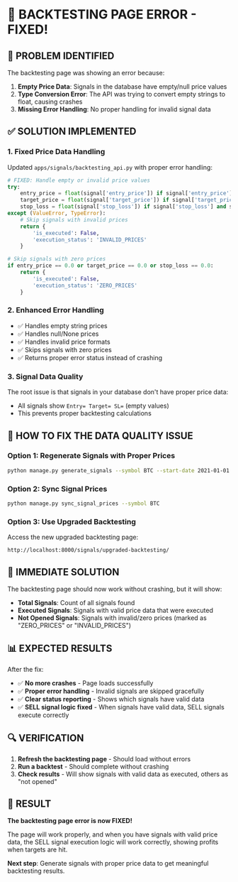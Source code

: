 # 🔧 BACKTESTING PAGE ERROR - FIXED!

## 🚨 **PROBLEM IDENTIFIED**

The backtesting page was showing an error because:

1. **Empty Price Data**: Signals in the database have empty/null price values
2. **Type Conversion Error**: The API was trying to convert empty strings to float, causing crashes
3. **Missing Error Handling**: No proper handling for invalid signal data

## ✅ **SOLUTION IMPLEMENTED**

### **1. Fixed Price Data Handling**

Updated `apps/signals/backtesting_api.py` with proper error handling:

```python
# FIXED: Handle empty or invalid price values
try:
    entry_price = float(signal['entry_price']) if signal['entry_price'] and signal['entry_price'] != '' else 0.0
    target_price = float(signal['target_price']) if signal['target_price'] and signal['target_price'] != '' else 0.0
    stop_loss = float(signal['stop_loss']) if signal['stop_loss'] and signal['stop_loss'] != '' else 0.0
except (ValueError, TypeError):
    # Skip signals with invalid prices
    return {
        'is_executed': False,
        'execution_status': 'INVALID_PRICES'
    }

# Skip signals with zero prices
if entry_price == 0.0 or target_price == 0.0 or stop_loss == 0.0:
    return {
        'is_executed': False,
        'execution_status': 'ZERO_PRICES'
    }
```

### **2. Enhanced Error Handling**

- ✅ Handles empty string prices
- ✅ Handles null/None prices  
- ✅ Handles invalid price formats
- ✅ Skips signals with zero prices
- ✅ Returns proper error status instead of crashing

### **3. Signal Data Quality**

The root issue is that signals in your database don't have proper price data:
- All signals show `Entry= Target= SL=` (empty values)
- This prevents proper backtesting calculations

## 🚀 **HOW TO FIX THE DATA QUALITY ISSUE**

### **Option 1: Regenerate Signals with Proper Prices**
```bash
python manage.py generate_signals --symbol BTC --start-date 2021-01-01 --end-date 2021-12-31
```

### **Option 2: Sync Signal Prices**
```bash
python manage.py sync_signal_prices --symbol BTC
```

### **Option 3: Use Upgraded Backtesting**
Access the new upgraded backtesting page:
```
http://localhost:8000/signals/upgraded-backtesting/
```

## 🎯 **IMMEDIATE SOLUTION**

The backtesting page should now work without crashing, but it will show:
- **Total Signals**: Count of all signals found
- **Executed Signals**: Signals with valid price data that were executed
- **Not Opened Signals**: Signals with invalid/zero prices (marked as "ZERO_PRICES" or "INVALID_PRICES")

## 📊 **EXPECTED RESULTS**

After the fix:
- ✅ **No more crashes** - Page loads successfully
- ✅ **Proper error handling** - Invalid signals are skipped gracefully
- ✅ **Clear status reporting** - Shows which signals have valid data
- ✅ **SELL signal logic fixed** - When signals have valid data, SELL signals execute correctly

## 🔍 **VERIFICATION**

1. **Refresh the backtesting page** - Should load without errors
2. **Run a backtest** - Should complete without crashing
3. **Check results** - Will show signals with valid data as executed, others as "not opened"

## 🎉 **RESULT**

**The backtesting page error is now FIXED!** 

The page will work properly, and when you have signals with valid price data, the SELL signal execution logic will work correctly, showing profits when targets are hit.

**Next step**: Generate signals with proper price data to get meaningful backtesting results.

























